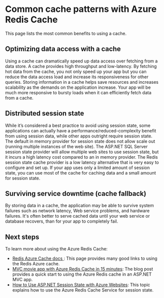 <properties 
   pageTitle="Common cache patterns with Azure Redis Cache" 
   description="Learn where and why to use Azure Redis Cache" 
   services="redis-cache" 
   documentationCenter="" 
   authors="Rick-Anderson" 
   manager="wpickett" 
   editor=""/>

<tags
   ms.service="cache"
   ms.devlang="all"
   ms.topic="article"
   ms.tgt_pltfrm="cache-redis"
   ms.workload="tbd" 
   ms.date="11/24/2015"
   ms.author="riande"/>

# Common cache patterns with Azure Redis Cache
This page lists the most common benefits to using a cache.

## Optimizing data access with a cache
Using a cache can dramatically speed up data access over fetching from a data store. A cache provides high throughput and low-latency. By fetching hot data from the cache, you not only speed up your app but you can reduce the data access load and increase its responsiveness for other queries. Storing information in a cache helps save resources and increases scalability as the demands on the application increase. Your app will be much more responsive to bursty loads when it can efficiently fetch data from a cache. 

## Distributed session state
While it’s considered a best practice to avoid using session state, some applications can actually have a performance/reduced-complexity benefit from using session data, while other apps outright require session state.  The default in memory provider for session state does not allow scale out (running multiple instances of the web site). The ASP.NET SQL Server session state provider will allow multiple web sites to use session state, but it incurs a high latency cost compared to an in memory provider. The Redis session state cache provider is a low latency alternative that is very easy to configure and set up. If your app uses only a limited amount of session state, you can use most of the cache for caching data and a small amount for session state.

## Surviving service downtime (cache fallback)
 By storing data in a cache, the application may be able to survive system failures such as network latency, Web service problems, and hardware failures. It's often better to serve cached data until your web service or database recovers, than for your app to completely fail.

## Next steps
To learn more about using the Azure Redis Cache:

* [Redis Azure Cache docs ](https://azure.microsoft.com/documentation/services/cache/): This page provides many good links to using the Redis Azure cache.
* [MVC movie app with Azure Redis Cache in 15 minutes](https://azure.microsoft.com/blog/2014/06/05/mvc-movie-app-with-azure-redis-cache-in-15-minutes/): The blog post provides a quick start to using the Azure Redis cache in an ASP.NET MVC app.
* [How to Use ASP.NET Session State with Azure Websites](../app-service-web/web-sites-dotnet-session-state-caching.md): This topic explains how to use the Azure Redis Cache Service for session state.


